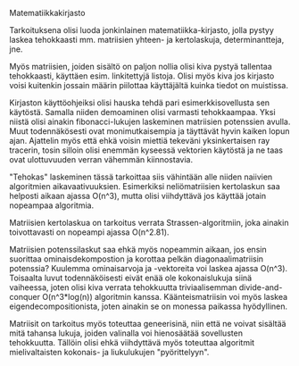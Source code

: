Matematiikkakirjasto

Tarkoituksena olisi luoda jonkinlainen matematiikka-kirjasto, jolla pystyy
laskea tehokkaasti mm. matriisien yhteen- ja kertolaskuja, determinantteja, jne.

Myös matriisien, joiden sisältö on paljon nollia olisi kiva pystyä tallentaa
tehokkaasti, käyttäen esim. linkitettyjä listoja. Olisi myös kiva jos kirjasto
voisi kuitenkin jossain määrin piilottaa käyttäjältä kuinka tiedot on muistissa.

Kirjaston käyttöohjeiksi olisi hauska tehdä pari esimerkkisovellusta sen
käytöstä. Samalla niiden demoaminen olisi varmasti tehokkaampaa. Yksi niistä
olisi ainakin fibonacci-lukujen laskeminen matriisien potenssien avulla.
Muut todennäkösesti ovat monimutkaisempia ja täyttävät hyvin kaiken lopun
ajan. Ajattelin myös että ehkä voisin miettiä tekeväni yksinkertaisen
ray tracerin, tosin silloin olisi enemmän kyseessä vektorien käytöstä ja
ne taas ovat ulottuvuuden verran vähemmän kiinnostavia.

"Tehokas" laskeminen tässä tarkoittaa siis vähintään alle niiden naiivien
algoritmien aikavaativuuksien. Esimerkiksi neliömatriisien kertolaskun saa
helposti aikaan ajassa O(n^3), mutta olisi viihdyttävä jos käyttää jotain
nopeampaa algoritmia.

Matriisien kertolaskua on tarkoitus verrata Strassen-algoritmiin, joka
ainakin toivottavasti on nopeampi ajassa O(n^2.81). 

Matriisien potenssilaskut saa ehkä myös nopeammin aikaan, jos ensin suorittaa
ominaisdekompostion ja korottaa pelkän diagonaalimatriisin potenssia? Kuulemma
ominaisarvoja ja -vektoreita voi laskea ajassa O(n^3). Toisaalta luvut
todennäköisesti eivät enää ole kokonaislukuja siinä vaiheessa, joten olisi kiva
verrata tehokkuutta triviaalisemman divide-and-conquer O(n^3*log(n)) algoritmin
kanssa. Käänteismatriisin voi myös laskea eigendecompositionista, joten ainakin
se on monessa paikassa hyödyllinen.

Matriisit on tarkoitus myös toteuttaa geneerisinä, niin että ne voivat sisältää
mitä tahansa lukuja, joiden valinalla voi hienosäätää sovellusten tehokkuutta.
Tällöin olisi ehkä viihdyttävä myös toteuttaa algoritmit mielivaltaisten
kokonais- ja liukulukujen "pyörittelyyn".
